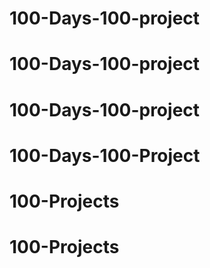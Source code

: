 # 100-Days-100-project
# 100-Days-100-project
# 100-Days-100-project
# 100-Days-100-Project
# 100-Projects
# 100-Projects
